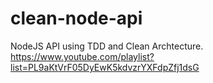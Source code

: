 # clean-node-api
NodeJS API using TDD and Clean Archtecture. https://www.youtube.com/playlist?list=PL9aKtVrF05DyEwK5kdvzrYXFdpZfj1dsG
